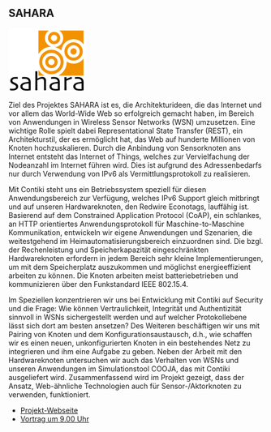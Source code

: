 ## SAHARA

<p class="logo"><img src="assets/img/sahara.png" /></p>

Ziel des Projektes SAHARA ist es, die Architekturideen, die das Internet
und vor allem das World-Wide Web so erfolgreich gemacht haben, im Bereich
von Anwendungen in Wireless Sensor Networks (WSN) umzusetzen. Eine wichtige
Rolle spielt dabei Representational State Transfer (REST), ein
Architekturstil, der es ermöglicht hat, das Web auf hunderte Millionen von
Knoten hochzuskalieren.
Durch die Anbindung von Sensorknoten ans Internet entsteht das Internet of
Things, welches zur Vervielfachung der Nodeanzahl im Internet führen wird.
Dies ist aufgrund des Adressenbedarfs nur durch Verwendung von IPv6 als
Vermittlungsprotokoll zu realisieren.

Mit Contiki steht uns ein Betriebssystem speziell für diesen
Anwendungsbereich zur Verfügung, welches IPv6 Support gleich mitbringt und
auf unseren Hardwareknoten, den Redwire Econotags, lauffähig ist.
Basierend auf dem Constrained Application Protocol (CoAP), ein schlankes,
an HTTP orientiertes Anwendungsprotokoll für Maschine-to-Maschine
Kommunikation, entwickeln wir eigene Anwendungen und Szenarien, die
weitestgehend im Heimautomatisierungsbereich einzuordnen sind.
Die bzgl. der Rechenleistung und Speicherkapazität eingeschränkten
Hardwareknoten erfordern in jedem Bereich sehr kleine Implementierungen, um
mit dem Speicherplatz auszukommen und möglichst energieeffizient arbeiten
zu können. Die Knoten arbeiten meist batteriebetrieben und kommunizieren
über den Funkstandard IEEE 802.15.4.

Im Speziellen konzentrieren wir uns bei Entwicklung mit Contiki auf
Security und die Frage: Wie können Vertraulichkeit, Integrität und
Authentizität sinnvoll in WSNs sichergestellt werden und auf welcher
Protokollebene lässt sich dort am besten ansetzen? Des Weiteren
beschäftigen wir uns mit Pairing von Knoten und dem
Konfigurationsaustausch, d.h., wie schaffen wir es einen neuen,
unkonfigurierten Knoten in ein bestehendes Netz zu integrieren und ihm eine
Aufgabe zu geben.
Neben der Arbeit mit den Hardwareknoten untersuchen wir auch das Verhalten
von WSNs und unseren Anwendungen im Simulationstool COOJA, das mit Contiki
ausgeliefert wird.
Zusammenfassend wird im Projekt gezeigt, dass der Ansatz, Web-ähnliche
Technologien auch für Sensor-/Aktorknoten zu verwenden, funktioniert.

* [Projekt-Webseite](http://sahara.tzi.org/)
* [Vortrag um 9.00 Uhr](ablauf.html)
